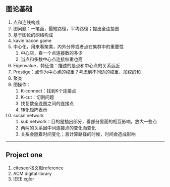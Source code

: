 ## 图论基础
1. 点和连线构成
1. 图问题：一笔画，最短路径，平均路径；提出全连接图
1. 基于图论的网络构成
1. kavin bacon game
1. 中心化，用来看聚类，内外分界或者点在集群中的重要性
	1. 中心店，看一个点连接数的多少
	1. 当点和多数中心点连接权重也高
1. Eigenvalue，特征值：描述的是点和中心点的关系远近
1. Prestige：点作为中心点的权重？考虑到不同边的权重，加权的和
1. 聚类
1. 图操作：
	1. K-connect：找到K个连接点
	1. K-cut：切割问题
	1. 找复数全连图之间的连接点
	1. 转化矩阵表示
1. social network
	1. sub network：目的是抽出部分，看部分里面的相互影响，放大一些点
	1. 两两的关系因中间连接点的变化而变化
	1. 关系会随着时间变化；且计算路径的时候，时间会造成影响
---
## Project one
1. citeseer找文献reference
1. ACM digital library
1. IEEE xglor